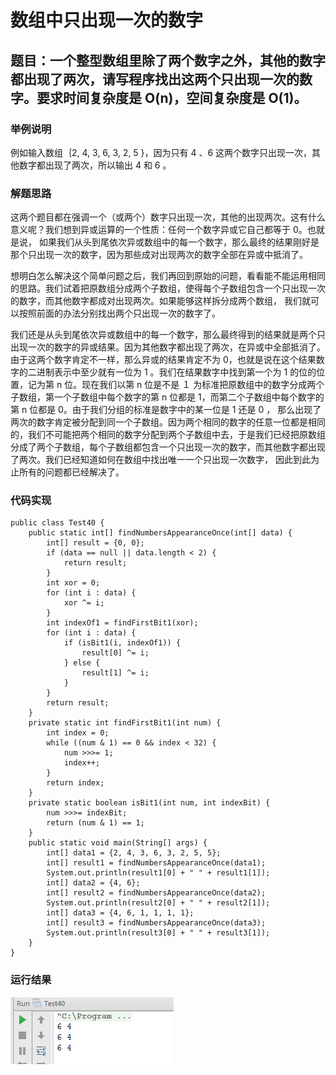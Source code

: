 # 数组中只出现一次的数字 

## 题目：一个整型数组里除了两个数字之外，其他的数字都出现了两次，请写程序找出这两个只出现一次的数字。要求时间复杂度是 O(n)，空间复杂度是 O(1)。

### 举例说明

例如输入数组｛2, 4, 3, 6, 3, 2, 5 }，因为只有 4 、6 这两个数字只出现一次，其他数字都出现了两次，所以输出 4 和 6 。

### 解题思路

这两个题目都在强调一个（或两个）数字只出现一次，其他的出现两次。这有什么意义呢？我们想到异或运算的一个性质：任何一个数字异或它自己都等于 0。也就是说， 如果我们从头到尾依次异或数组中的每一个数字，那么最终的结果刚好是那个只出现一次的数字，因为那些成对出现两次的数字全部在异或中抵消了。 

想明白怎么解决这个简单问题之后，我们再回到原始的问题，看看能不能运用相同的思路。我们试着把原数组分成两个子数组，使得每个子数组包含一个只出现一次的数字，而其他数字都成对出现两次。如果能够这样拆分成两个数组， 我们就可以按照前面的办法分别找出两个只出现一次的数字了。 

我们还是从头到尾依次异或数组中的每一个数字，那么最终得到的结果就是两个只出现一次的数字的异或结果。因为其他数字都出现了两次，在异或中全部抵消了。由于这两个数字肯定不一样，那么异或的结果肯定不为 0，也就是说在这个结果数字的二进制表示中至少就有一位为 1 。我们在结果数字中找到第一个为 1 的位的位置，记为第 n 位。现在我们以第 n 位是不是 １ 为标准把原数组中的数字分成两个子数组，第一个子数组中每个数字的第 n 位都是 1，而第二个子数组中每个数字的第 n 位都是 0。由于我们分组的标准是数字中的某一位是 1 还是 0 ， 那么出现了两次的数字肯定被分配到同一个子数组。因为两个相同的数字的任意一位都是相同的，我们不可能把两个相同的数字分配到两个子数组中去，于是我们已经把原数组分成了两个子数组，每个子数组都包含一个只出现一次的数字，而其他数字都出现了两次。我们已经知道如何在数组中找出唯一一个只出现一次数字， 因此到此为止所有的问题都已经解决了。

### 代码实现

```
public class Test40 {
    public static int[] findNumbersAppearanceOnce(int[] data) {
        int[] result = {0, 0};
        if (data == null || data.length < 2) {
            return result;
        }
        int xor = 0;
        for (int i : data) {
            xor ^= i;
        }
        int indexOf1 = findFirstBit1(xor);
        for (int i : data) {
            if (isBit1(i, indexOf1)) {
                result[0] ^= i;
            } else {
                result[1] ^= i;
            }
        }
        return result;
    }
    private static int findFirstBit1(int num) {
        int index = 0;
        while ((num & 1) == 0 && index < 32) {
            num >>>= 1;
            index++;
        }
        return index;
    }
    private static boolean isBit1(int num, int indexBit) {
        num >>>= indexBit;
        return (num & 1) == 1;
    }
    public static void main(String[] args) {
        int[] data1 = {2, 4, 3, 6, 3, 2, 5, 5};
        int[] result1 = findNumbersAppearanceOnce(data1);
        System.out.println(result1[0] + " " + result1[1]);
        int[] data2 = {4, 6};
        int[] result2 = findNumbersAppearanceOnce(data2);
        System.out.println(result2[0] + " " + result2[1]);
        int[] data3 = {4, 6, 1, 1, 1, 1};
        int[] result3 = findNumbersAppearanceOnce(data3);
        System.out.println(result3[0] + " " + result3[1]);
    }
}
```

### 运行结果

![](images/58.png)